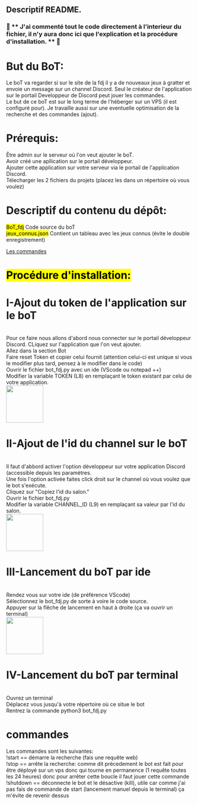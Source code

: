 ## Descriptif README.
### 🚨 ** J'ai commenté tout le code directement à l'interieur du fichier, il n'y aura donc ici que l'explication et la procédure d'installation. ** 🚨
# But du BoT:
Le boT va regarder si sur le site de la fdj il y a de nouveaux jeux à gratter et envoie un message sur un channel Discord. Seul le créateur de l'application sur le portail Developpeur de Discord peut jouer les commandes.
<br>
Le but de ce boT est sur le long terme de l'héberger sur un VPS (il est configuré pour).
Je travaille aussi sur une eventuelle optimisation de la recherche et des commandes (ajout).
<br>

# Prérequis:

Être admin sur le serveur où l'on veut ajouter le boT.
<br> Avoir créé une apllication sur le portail développeur.
<br> Ajouter cette application sur votre serveur via le portail de l'application Discord.
<br> Télecharger les 2 fichiers du projets (placez les dans un répertoire où vous voulez)

# Descriptif du contenu du dépôt:

<mark>BoT_fdj</mark> 
	Code source du boT
<br>
<mark>jeux_connus.json</mark> 
  Contient un tableau avec les jeux connus (évite le double enregistrement)
<br>

[Les commandes](#commandes)

# <mark>Procédure d'installation:</mark> 
# I-Ajout du token de l'application sur le boT
<br> Pour ce faire nous allons d'abord nous connecter sur le portail développeur Discord.
CLiquez sur l'application que l'on veut ajouter.
<br> Allez dans la section Bot
<br> Faire reset Token et copier celui fournit (attention celui-ci est unique si vous le modifier plus tard, pensez à le modifier dans le code)
<br> Ouvrir le fichier bot_fdj.py avec un ide (VScode ou notepad ++)
<br> Modifier la variable TOKEN (L8) en remplaçant le token existant par celui de votre application.
<br> <img src="https://antoine-haro.fr/"  width="100"/>

# II-Ajout de l'id du channel sur le boT
<br> Il faut d'abbord activer l'option développeur sur votre application Discord (accessible depuis les paramètres.
<br> Une fois l'option activée faites click droit sur le channel où vous voulez que le bot s'exécute.
<br> Cliquez sur "Copiez l'id du salon."
<br> Ouvrir le fichier bot_fdj.py
<br> Modifier la variable CHANNEL_ID (L9) en remplaçant sa valeur par l'id du salon.
<br> <img src="https://antoine-haro.fr/"  width="100"/>

# III-Lancement du boT par ide
<br> Rendez vous sur votre ide (de préférence VScode)
<br> Sélectionnez le bot_fdj.py de sorte à voire le code source.
<br> Appuyer sur la flêche de lancement en haut à droite (ça va ouvrir un terminal)
<br> <img src="https://antoine-haro.fr/"  width="100"/>

# IV-Lancement du boT par terminal
<br> Ouvrez un terminal 
<br> Déplacez vous jusqu'à votre répertoire où ce situe le bot
<br> Rentrez la commande python3 bot_fdj.py

# commandes
Les commandes sont les suivantes:
<br> !start == démarre la recherche (fais une requête web)
<br> !stop == arrête la recherche: comme dit précedement le bot est fait pour être déployé sur un vps donc qui tourne en permanence (1 requête toutes les 24 heures) donc pour arrêter cette boucle il faut jouer cette commande
<br> !shutdown == déconnecte le bot et le désactive (kill), utile car comme j'ai pas fais de commande de start (lancement manuel depuis le terminal) ça m'évite de revenir dessus
